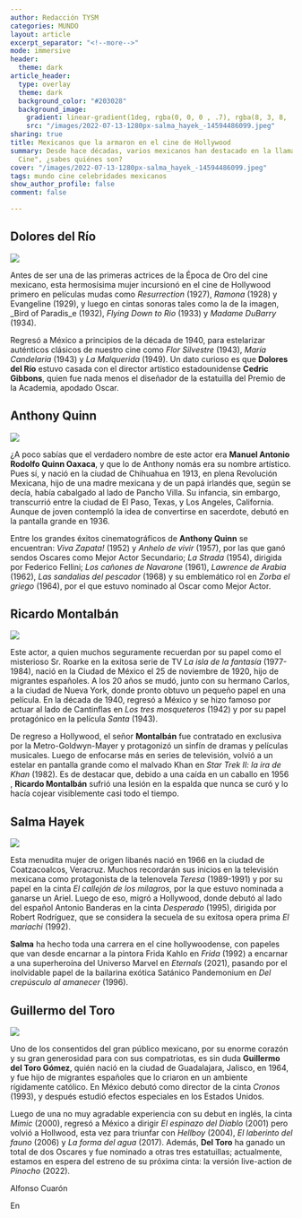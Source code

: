 ```yaml
---
author: Redacción TYSM
categories: MUNDO
layout: article
excerpt_separator: "<!--more-->"
mode: immersive
header:
  theme: dark
article_header:
  type: overlay
  theme: dark
  background_color: "#203028"
  background_image:
    gradient: linear-gradient(1deg, rgba(0, 0, 0 , .7), rgba(8, 3, 8, .9))
    src: "/images/2022-07-13-1280px-salma_hayek_-14594486099.jpeg"
sharing: true
title: Mexicanos que la armaron en el cine de Hollywood
summary: Desde hace décadas, varios mexicanos han destacado en la llamada 'Meca del
  Cine", ¿sabes quiénes son?
cover: "/images/2022-07-13-1280px-salma_hayek_-14594486099.jpeg"
tags: mundo cine celebridades mexicanos
show_author_profile: false
comment: false

---
```

## Dolores del Río

![](https://upload.wikimedia.org/wikipedia/commons/thumb/7/78/Bird_of_Paradise_%281932%29_2.jpg/1024px-Bird_of_Paradise_%281932%29_2.jpg)

Antes de ser una de las primeras actrices de la Época de Oro del cine mexicano, esta hermosísima mujer incursionó en el cine de Hollywood primero en películas mudas como _Resurrection_ (1927), _Ramona_ (1928) y Evangeline (1929), y luego en cintas sonoras tales como la de la imagen, _Bird of Paradis_e (1932), _Flying Down to Rio_ (1933) y _Madame DuBarry_ (1934). 

Regresó a México a principios de la década de 1940, para estelarizar auténticos clásicos de nuestro cine como _Flor Silvestre_ (1943), _María Candelaria_ (1943) y _La Malquerida_ (1949). Un dato curioso es que **Dolores del Río** estuvo casada con el director artístico estadounidense **Cedric Gibbons**, quien fue nada menos el diseñador de la estatuilla del Premio de la Academia, apodado Oscar.

## Anthony Quinn

![](https://upload.wikimedia.org/wikipedia/commons/thumb/c/c0/Anthony_Quinn_200.jpg/674px-Anthony_Quinn_200.jpg)

¿A poco sabías que el verdadero nombre de este actor era **Manuel Antonio Rodolfo Quinn Oaxaca**, y que lo de Anthony nomás era su nombre artístico. Pues sí, y nació en la ciudad de Chihuahua en 1913, en plena Revolución Mexicana, hijo de una madre mexicana y de un papá irlandés que, según se decía, había cabalgado al lado de Pancho Villa. Su infancia, sin embargo, transcurrió entre la ciudad de El Paso, Texas, y Los Angeles, California. Aunque de joven contempló la idea de convertirse en sacerdote, debutó en la pantalla grande en 1936.

Entre los grandes éxitos cinematográficos de **Anthony Quinn** se encuentran: _Viva Zapata!_ (1952) y _Anhelo de vivir_ (1957), por las que ganó sendos Oscares como Mejor Actor Secundario; _La Strada_ (1954), dirigida por Federico Fellini; _Los cañones de Navarone_ (1961), _Lawrence de Arabia_ (1962), _Las sandalias del pescador_ (1968) y su emblemático rol en _Zorba el griego_ (1964), por el que estuvo nominado al Oscar como Mejor Actor.

## Ricardo Montalbán

![](https://upload.wikimedia.org/wikipedia/commons/2/27/Ricardo_Montalban_Herve_Villechaize_Fantasy_Island_1977_cropped.JPG)

Este actor, a quien muchos seguramente recuerdan por su papel como el misterioso Sr. Roarke en la exitosa serie de TV _La isla de la fantasía_ (1977-1984), nació en la Ciudad de México el 25 de noviembre de 1920, hijo de migrantes españoles. A los 20 años se mudó, junto con su hermano Carlos, a la ciudad de Nueva York, donde pronto obtuvo un pequeño papel en una película. En la década de 1940, regresó a México y se hizo famoso por actuar al lado de Cantinflas en _Los tres mosqueteros_ (1942) y por su papel protagónico en la película _Santa_ (1943).

De regreso a Hollywood, el señor **Montalbán** fue contratado en exclusiva por la Metro-Goldwyn-Mayer y protagonizó un sinfín de dramas y películas musicales. Luego de enfocarse más en series de televisión, volvió a un estelar en pantalla grande como el malvado Khan en _Star Trek II: la ira de Khan_ (1982). Es de destacar que, debido a una caída en un caballo en 1956 , **Ricardo Montalbán** sufrió una lesión en la espalda que nunca se curó y lo hacía cojear visiblemente casi todo el tiempo.

## Salma Hayek

![](https://upload.wikimedia.org/wikipedia/commons/thumb/9/92/Salma_Hayek_by_Gage_Skidmore.jpg/689px-Salma_Hayek_by_Gage_Skidmore.jpg)

Esta menudita mujer de origen libanés nació en 1966 en la ciudad de Coatzacoalcos, Veracruz. Muchos recordarán sus inicios en la televisión mexicana como protagonista de la telenovela _Teresa_ (1989-1991) y por su papel en la cinta _El callejón de los milagros_, por la que estuvo nominada a ganarse un Ariel. Luego de eso, migró a Hollywood, donde debutó al lado del español Antonio Banderas en la cinta _Desperado_ (1995), dirigida por Robert Rodríguez, que se considera la secuela de su exitosa opera prima _El mariachi_ (1992).

**Salma** ha hecho toda una carrera en el cine hollywoodense, con papeles que van desde encarnar a la pintora Frida Kahlo en _Frida_ (1992) a encarnar a una superheroína del Universo Marvel en _Eternals_ (2021), pasando por el inolvidable papel de la bailarina exótica Satánico Pandemonium en _Del crepúsculo al amanecer_ (1996).

## Guillermo del Toro

![](https://upload.wikimedia.org/wikipedia/commons/thumb/d/df/Guillermo_del_Toro_%288608482467%29.jpg/1024px-Guillermo_del_Toro_%288608482467%29.jpg)

Uno de los consentidos del gran público mexicano, por su enorme corazón y su gran generosidad para con sus compatriotas, es sin duda **Guillermo del Toro Gómez**, quién nació en la ciudad de Guadalajara, Jalisco, en 1964, y fue hijo de migrantes españoles que lo criaron en un ambiente rígidamente católico. En México debutó como director de la cinta _Cronos_ (1993), y después estudió efectos especiales en los Estados Unidos.

Luego de una no muy agradable experiencia con su debut en inglés, la cinta _Mimic_ (2000), regresó a México a dirigir _El espinazo del Diablo_ (2001) pero volvió a Hollwood, esta vez para triunfar con _Hellboy_ (2004), _El laberinto del fauno_ (2006) y _La forma del agua_ (2017). Además, **Del Toro** ha ganado un total de dos Oscares y fue nominado a otras tres estatuillas; actualmente, estamos en espera del estreno de su próxima cinta: la versión live-action de _Pinocho_ (2022).

Alfonso Cuarón

En 